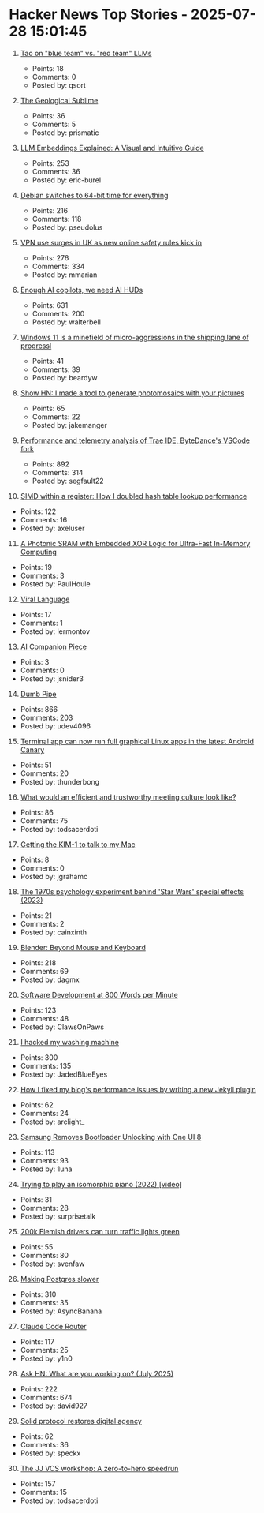 # Hacker News Top Stories - 2025-07-28 15:01:45

1. [Tao on "blue team" vs. "red team" LLMs](https://mathstodon.xyz/@tao/114915604830689046)
   - Points: 18
   - Comments: 0
   - Posted by: qsort

2. [The Geological Sublime](https://harpers.org/archive/2025/07/the-geological-sublime-lewis-hyde-deep-time/)
   - Points: 36
   - Comments: 5
   - Posted by: prismatic

3. [LLM Embeddings Explained: A Visual and Intuitive Guide](https://huggingface.co/spaces/hesamation/primer-llm-embedding)
   - Points: 253
   - Comments: 36
   - Posted by: eric-burel

4. [Debian switches to 64-bit time for everything](https://www.theregister.com/2025/07/25/y2k38_bug_debian/)
   - Points: 216
   - Comments: 118
   - Posted by: pseudolus

5. [VPN use surges in UK as new online safety rules kick in](https://www.ft.com/content/356674b0-9f1d-4f95-b1d5-f27570379a9b)
   - Points: 276
   - Comments: 334
   - Posted by: mmarian

6. [Enough AI copilots, we need AI HUDs](https://www.geoffreylitt.com/2025/07/27/enough-ai-copilots-we-need-ai-huds)
   - Points: 631
   - Comments: 200
   - Posted by: walterbell

7. [Windows 11 is a minefield of micro-aggressions in the shipping lane of progressl](https://www.theregister.com/2025/07/28/windows_11_is_a_minefield/)
   - Points: 41
   - Comments: 39
   - Posted by: beardyw

8. [Show HN: I made a tool to generate photomosaics with your pictures](https://pictiler.com)
   - Points: 65
   - Comments: 22
   - Posted by: jakemanger

9. [Performance and telemetry analysis of Trae IDE, ByteDance's VSCode fork](https://github.com/segmentationf4u1t/trae_telemetry_research)
   - Points: 892
   - Comments: 314
   - Posted by: segfault22

10. [SIMD within a register: How I doubled hash table lookup performance](https://maltsev.space/blog/012-simd-within-a-register-how-i-doubled-hash-table-lookup-performance)
   - Points: 122
   - Comments: 16
   - Posted by: axeluser

11. [A Photonic SRAM with Embedded XOR Logic for Ultra-Fast In-Memory Computing](https://arxiv.org/abs/2506.22707)
   - Points: 19
   - Comments: 3
   - Posted by: PaulHoule

12. [Viral Language](https://lareviewofbooks.org/article/viral-language/)
   - Points: 17
   - Comments: 1
   - Posted by: lermontov

13. [AI Companion Piece](https://thezvi.substack.com/p/ai-companion-piece)
   - Points: 3
   - Comments: 0
   - Posted by: jsnider3

14. [Dumb Pipe](https://www.dumbpipe.dev/)
   - Points: 866
   - Comments: 203
   - Posted by: udev4096

15. [Terminal app can now run full graphical Linux apps in the latest Android Canary](https://www.androidauthority.com/linux-terminal-graphical-apps-3580905/)
   - Points: 51
   - Comments: 20
   - Posted by: thunderbong

16. [What would an efficient and trustworthy meeting culture look like?](https://abitmighty.com/posts/the-ultimate-meeting-culture)
   - Points: 86
   - Comments: 75
   - Posted by: todsacerdoti

17. [Getting the KIM-1 to talk to my Mac](https://blog.jgc.org/2025/02/getting-kim-1-to-talk-to-my-mac.html)
   - Points: 8
   - Comments: 0
   - Posted by: jgrahamc

18. [The 1970s psychology experiment behind 'Star Wars' special effects (2023)](https://www.nsf.gov/science-matters/1970s-psychology-experiment-behind-star-wars-special-effects)
   - Points: 21
   - Comments: 2
   - Posted by: cainxinth

19. [Blender: Beyond Mouse and Keyboard](https://code.blender.org/2025/07/beyond-mouse-keyboard/)
   - Points: 218
   - Comments: 69
   - Posted by: dagmx

20. [Software Development at 800 Words per Minute](https://neurrone.com/posts/software-development-at-800-wpm/)
   - Points: 123
   - Comments: 48
   - Posted by: ClawsOnPaws

21. [I hacked my washing machine](https://nexy.blog/2025/07/27/how-i-hacked-my-washing-machine/)
   - Points: 300
   - Comments: 135
   - Posted by: JadedBlueEyes

22. [How I fixed my blog's performance issues by writing a new Jekyll plugin](https://arclight.run/how-i-fixed-my-blogs-performance-issues-by-writing-a-new-jekyll-plugin-jekyll-skyhook/)
   - Points: 62
   - Comments: 24
   - Posted by: arclight_

23. [Samsung Removes Bootloader Unlocking with One UI 8](https://sammyguru.com/breaking-samsung-removes-bootloader-unlocking-with-one-ui-8/)
   - Points: 113
   - Comments: 93
   - Posted by: 1una

24. [Trying to play an isomorphic piano (2022) [video]](https://www.youtube.com/watch?v=j4itL174C-4)
   - Points: 31
   - Comments: 28
   - Posted by: surprisetalk

25. [200k Flemish drivers can turn traffic lights green](https://www.vrt.be/vrtnws/en/2025/07/24/200-000-flemish-drivers-can-turn-traffic-lights-green-but-waze/)
   - Points: 55
   - Comments: 80
   - Posted by: svenfaw

26. [Making Postgres slower](https://byteofdev.com/posts/making-postgres-slow/)
   - Points: 310
   - Comments: 35
   - Posted by: AsyncBanana

27. [Claude Code Router](https://github.com/musistudio/claude-code-router)
   - Points: 117
   - Comments: 25
   - Posted by: y1n0

28. [Ask HN: What are you working on? (July 2025)](undefined)
   - Points: 222
   - Comments: 674
   - Posted by: david927

29. [Solid protocol restores digital agency](https://www.schneier.com/blog/archives/2025/07/how-solid-protocol-restores-digital-agency.html)
   - Points: 62
   - Comments: 36
   - Posted by: speckx

30. [The JJ VCS workshop: A zero-to-hero speedrun](https://github.com/jkoppel/jj-workshop)
   - Points: 157
   - Comments: 15
   - Posted by: todsacerdoti

